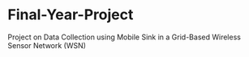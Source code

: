 # Final-Year-Project
Project on Data Collection using Mobile Sink in a Grid-Based Wireless Sensor Network (WSN)
